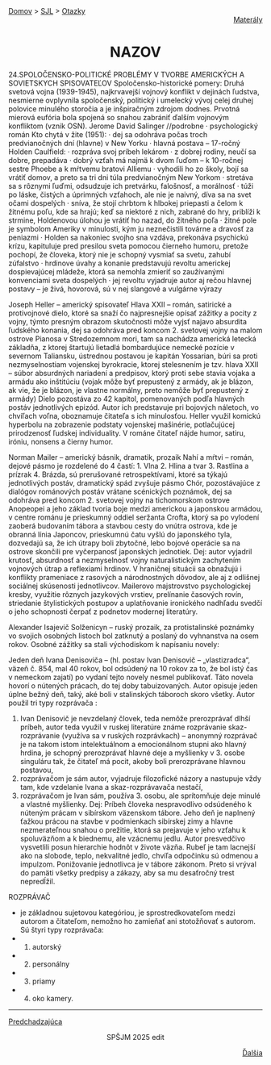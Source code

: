 <div align="center">
    <div align="left">
        <a href="/README.md">Domov</a>
        >
        <a href="../SLOVENCINA.md">SJL</a>
        >
        <a href="../ustne-otazky.md">Otazky</a>
    </div>
    <div align="right">
        <a href="https://drive.google.com/drive/folders/">Materály</a>
    </div>

# NAZOV
</div>

24.SPOLOČENSKO-POLITICKÉ PROBLÉMY V TVORBE AMERICKÝCH A SOVIETSKYCH SPISOVATEĽOV
Spoločensko-historické pomery:
Druhá svetová vojna (1939-1945), najkrvavejší vojnový konflikt v dejinách ľudstva, nesmierne ovplyvnila spoločenský, politický i umelecký vývoj celej druhej polovice minulého storočia a je inšpiračným zdrojom dodnes. Prvotná mierová eufória bola spojená so snahou zabrániť ďalším vojnovým konfliktom  (vznik OSN). 
Jerome David Salinger //podrobne
· psychologický román Kto chytá v žite (1951):
· dej sa odohráva počas troch predvianočných dní (hlavne) v New Yorku
· hlavná postava – 17-ročný Holden Caulfield:
· rozpráva svoj príbeh lekárom
· z dobrej rodiny, neučí sa dobre, prepadáva
· dobrý vzťah má najmä k dvom ľuďom – k 10-ročnej sestre Phoebe a k mŕtvemu bratovi Alliemu
· vyhodili ho zo školy, bojí sa vrátiť domov, a preto sa tri dni túla predvianočným New Yorkom
· stretáva sa s rôznymi ľuďmi, odsudzuje ich pretvárku, falošnosť, a morálnosť
· túži po láske, čistých a úprimných vzťahoch, ale nie je naivný, díva sa na svet očami dospelých
· sníva, že stojí chrbtom k hlbokej priepasti a čelom k žitnému poľu, kde sa hrajú; keď sa niektoré z nich, zabrané do hry, priblíži k strmine, Holdenovou úlohou je vrátiť ho nazad, do žitného poľa
· žitné pole je symbolom Ameriky v minulosti, kým ju neznečistili továrne a dravosť za peniazmi
· Holden sa nakoniec svojho sna vzdáva, prekonáva psychickú krízu, kapituluje pred presilou sveta pomocou čierneho humoru, pretože pochopí, že človeka, ktorý nie je schopný vysmiať sa svetu, zahubí zúfalstvo
· hrdinove úvahy a konanie predstavujú revoltu americkej dospievajúcej mládeže, ktorá sa nemohla zmieriť so zaužívanými konvenciami sveta dospelých
· jej revoltu vyjadruje autor aj rečou hlavnej postavy – je živá, hovorová, sú v nej slangové a vulgárne výrazy

Joseph Heller – americký spisovateľ 
Hlava XXII – román, satirické a protivojnové dielo, ktoré sa snaží čo najpresnejšie opísať zážitky a pocity z vojny, týmto presným obrazom skutočnosti môže vyjsť najavo absurdita ľudského konania, dej sa odohráva pred koncom 2. svetovej vojny na malom ostrove Pianosa v Stredozemnom mori, tam sa nachádza americká letecká základňa, z ktorej štartujú lietadlá bombardujúce nemecké pozície v severnom Taliansku, ústrednou postavou je kapitán Yossarian, búri sa proti nezmyselnostiam vojenskej byrokracie, ktorej stelesnením je tzv. hlava XXII – súbor absurdných nariadení a predpisov, ktorý proti sebe stavia vojaka a armádu ako inštitúciu (vojak môže byť prepustený z armády, ak je blázon, ak vie, že je blázon, je vlastne normálny, preto nemôže byť prepustený z armády)
Dielo pozostáva zo 42 kapitol, pomenovaných podľa hlavných postáv jednotlivých epizód. Autor ich predstavuje pri bojových náletoch, vo chvíľach voľna, oboznamuje čitateľa s ich minulosťou. Heller využil komickú hyperbolu na zobrazenie podstaty vojenskej mašinérie, potlačujúcej prirodzenosť ľudskej individuality. V románe čitateľ nájde humor, satiru, iróniu, nonsens a čierny humor.

Norman Mailer – americký básnik, dramatik, prozaik
Nahí a mŕtvi – román, dejové pásmo je rozdelené do 4 častí: 1. Vlna 2. Hlina a tvar 
3. Rastlina a prízrak  4. Brázda, sú prerušované retrospektívami, ktoré sa týkajú jednotlivých postáv, dramatický spád zvyšuje pásmo Chór, pozostávajúce z dialógov románových postáv vrátane scénických poznámok, dej sa odohráva pred koncom 2. svetovej vojny na tichomorskom ostrove Anopeopei a jeho základ tvoria boje medzi americkou a japonskou armádou, v centre románu je prieskumný oddiel seržanta Crofta, ktorý sa po vylodení zaoberá budovaním tábora a stavbou cesty do vnútra ostrova, kde je obranná línia Japoncov, prieskumnú čatu vyšlú do japonského tyla, dozvedajú sa, že ich útrapy boli zbytočné, lebo bojové operácie sa na ostrove skončili pre vyčerpanosť japonských jednotiek.
Dej: autor vyjadril krutosť, absurdnosť a nezmyselnosť vojny naturalistickým zachytením vojnových útrap a reflexiami hrdinov. V hraničnej situácii sa obnažujú i konflikty prameniace z rasových a národnostných dôvodov, ale aj z odlišnej sociálnej skúsenosti jednotlivcov. Mailerovo majstrovstvo psychologickej kresby, využitie rôznych jazykových vrstiev, prelínanie časových rovín, striedanie štylistických postupov a uplatňovanie ironického nadhľadu svedčí o jeho schopnosti čerpať z podnetov modernej literatúry. 

Alexander Isajevič Solženicyn – ruský prozaik, za protistalinské poznámky vo svojich osobných listoch bol zatknutý a poslaný do vyhnanstva na osem rokov. Osobné zážitky sa stali východiskom k napísaniu novely:

Jeden deň Ivana Denisoviča – (hl. postav Ivan Denisovič – „vlastizradca“, väzeň č. 854, mal 40 rokov, bol odsúdený na 10 rokov za to, že bol istý čas v nemeckom zajatí) po vydaní tejto novely nesmel publikovať. Táto novela hovorí o nútených prácach, do tej doby tabuizovaných. Autor opisuje jeden úplne bežný deň, taký, aké boli v stalinských táboroch skoro všetky. Autor použil tri typy rozprávača :
1. Ivan Denisovič je nevzdelaný človek, teda nemôže prerozprávať dlhší príbeh, autor teda využil v ruskej literatúre známe rozprávanie skaz-rozprávanie (využíva sa v ruských rozprávkach) – anonymný rozprávač je na takom istom intelektuálnom a emocionálnom stupni ako hlavný hrdina, je schopný prerozprávať hlavné deje a myšlienky v 3. osobe singuláru tak, že čitateľ má pocit, akoby boli prerozprávane hlavnou postavou, 
2. rozprávačom je sám autor, vyjadruje filozofické názory a nastupuje vždy tam, kde vzdelanie Ivana a skaz-rozprávavača nestačí,
 3. rozprávačom je Ivan sám, používa 3. osobu, ale sprítomňuje deje minulé a vlastné myšlienky.
Dej: Príbeh človeka nespravodlivo odsúdeného k núteným prácam v sibírskom väzenskom tábore. Jeho deň je naplnený ťažkou prácou na stavbe v podmienkach sibírskej zimy a hlavne nezmerateľnou snahou o prežitie, ktorá sa prejavuje v jeho vzťahu k spoluväzňom a k biednemu, ale vzácnemu jedlu. Autor presvedčivo vysvetlili posun hierarchie hodnôt v živote väzňa. Rubeľ je tam lacnejší ako na slobode, teplo, nekvalitné jedlo, chvíľa odpočinku sú odmenou a impulzom. Ponižovanie jednotlivca je v tábore zákonom. Preto si vrýval do pamäti všetky predpisy a zákazy, aby sa mu desaťročný trest nepredĺžil.


ROZPRÁVAČ 
- je základnou sujetovou kategóriou, je sprostredkovateľom medzi autorom a čitateľom, nemožno ho zamieňať ani stotožňovať s autorom. 
Sú štyri typy rozprávača: 
-  1. autorský
-  2. personálny
-  3. priamy 
-  4. oko kamery.

---
<div align="left">

[Predchadzajúca](23.md)
</div>
<div align="center">
SPŠJM 2025 edit
</div>
<div align="right">

[Ďalšia](25.md)
</div>



